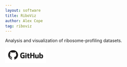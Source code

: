 ```yaml
---
layout: software
title: RiboViz
author: Alex Cope
tag: riboviz
---
```


Analysis and visualization of ribosome-profiling datasets.

<a href="https://github.com/riboviz">
<img src="/images/github.jpg" align="left" style="width:133px;height:50px;">
</a>